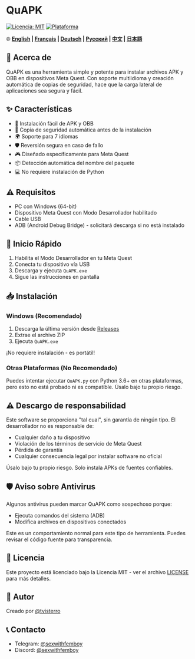 # QuAPK

[![Licencia: MIT](https://img.shields.io/badge/Licencia-MIT-yellow.svg)](https://opensource.org/licenses/MIT)
[![Plataforma](https://img.shields.io/badge/plataforma-Windows-blue)](https://www.microsoft.com/windows)

🌐 **[English](README.md) | [Français](README_FR.md) | [Deutsch](README_DE.md) | [Русский](README_RU.md) | [中文](README_ZH.md) | [日本語](README_JA.md)**

## 📱 Acerca de

QuAPK es una herramienta simple y potente para instalar archivos APK y OBB en dispositivos Meta Quest. Con soporte multiidioma y creación automática de copias de seguridad, hace que la carga lateral de aplicaciones sea segura y fácil.

## ✨ Características

- 🚀 Instalación fácil de APK y OBB
- 💾 Copia de seguridad automática antes de la instalación
- 🌍 Soporte para 7 idiomas
- 🛡️ Reversión segura en caso de fallo
- 🎮 Diseñado específicamente para Meta Quest
- 📦 Detección automática del nombre del paquete
- 💻 No requiere instalación de Python

## ⚠️ Requisitos

- PC con Windows (64-bit)
- Dispositivo Meta Quest con Modo Desarrollador habilitado
- Cable USB
- ADB (Android Debug Bridge) - solicitará descarga si no está instalado

## 🚀 Inicio Rápido

1. Habilita el Modo Desarrollador en tu Meta Quest
2. Conecta tu dispositivo vía USB
3. Descarga y ejecuta `QuAPK.exe`
4. Sigue las instrucciones en pantalla

## 📥 Instalación

### Windows (Recomendado)
1. Descarga la última versión desde [Releases](https://github.com/tvisterro/QuAPK/releases)
2. Extrae el archivo ZIP
3. Ejecuta `QuAPK.exe`

¡No requiere instalación - es portátil!

### Otras Plataformas (No Recomendado)
Puedes intentar ejecutar `QuAPK.py` con Python 3.6+ en otras plataformas, pero esto no está probado ni es compatible. Úsalo bajo tu propio riesgo.

## ⚠️ Descargo de responsabilidad

Este software se proporciona "tal cual", sin garantía de ningún tipo. El desarrollador no es responsable de:
- Cualquier daño a tu dispositivo
- Violación de los términos de servicio de Meta Quest
- Pérdida de garantía
- Cualquier consecuencia legal por instalar software no oficial

Úsalo bajo tu propio riesgo. Solo instala APKs de fuentes confiables.

## 🛡️ Aviso sobre Antivirus

Algunos antivirus pueden marcar QuAPK como sospechoso porque:
- Ejecuta comandos del sistema (ADB)
- Modifica archivos en dispositivos conectados

Este es un comportamiento normal para este tipo de herramienta. Puedes revisar el código fuente para transparencia.

## 📄 Licencia

Este proyecto está licenciado bajo la Licencia MIT - ver el archivo [LICENSE](LICENSE) para más detalles.

## 👤 Autor

Creado por [@tvisterro](https://github.com/tvisterro)

## 📞 Contacto

- Telegram: [@sexwithfemboy](https://t.me/sexwithfemboy)
- Discord: [@sexwithfemboy](https://discord.com/users/sexwithfemboy)
